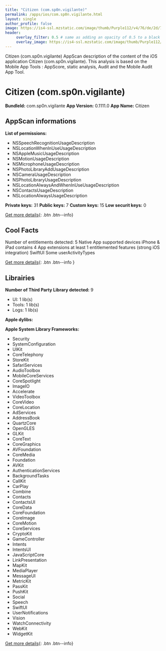 ```yaml
---
title: "Citizen (com.sp0n.vigilante)"
permalink: /apps/ios/com.sp0n.vigilante.html
layout: single
author_profile: false
image: https://is4-ssl.mzstatic.com/image/thumb/Purple112/v4/76/de/2d/76de2dc6-4b4e-98c2-ff2c-42fa93ad29aa/AppIcon-1x_U007emarketing-0-7-0-85-220.png/512x512bb.jpg
header: 
     overlay_filter: 0.5 # same as adding an opacity of 0.5 to a black background
     overlay_image: https://is4-ssl.mzstatic.com/image/thumb/Purple112/v4/76/de/2d/76de2dc6-4b4e-98c2-ff2c-42fa93ad29aa/AppIcon-1x_U007emarketing-0-7-0-85-220.png/512x512bb.jpg
---
```

Citizen (com.sp0n.vigilante) AppScan description of the content of the iOS application Citizen (com.sp0n.vigilante). This analysis is based on the Mobile App Tools : AppScore, static analysis, Audit and the Mobile Audit App Tool.

# Citizen (com.sp0n.vigilante)

**BundleId:** com.sp0n.vigilante
**App Version:** 0.1111.0
**App Name:** Citizen


## AppScan informations 

**List of permissions:** 
- NSSpeechRecognitionUsageDescription
- NSLocationWhenInUseUsageDescription
- NSAppleMusicUsageDescription
- NSMotionUsageDescription
- NSMicrophoneUsageDescription
- NSPhotoLibraryAddUsageDescription
- NSCameraUsageDescription
- NSPhotoLibraryUsageDescription
- NSLocationAlwaysAndWhenInUseUsageDescription
- NSContactsUsageDescription
- NSLocationAlwaysUsageDescription
  
  
**Private keys:** 31
**Public keys:** 7
**Custom keys:** 15
**Low securit keys:** 0
  
[Get more details](/pricing.html){: .btn .btn--info}

## Cool Facts

Number of entitlements detected: 5
Native App
supported devices iPhone & iPad
contains 4 App extensions
at least 1 entitlemented features (strong iOS integration)
SwiftUI
Some userActivityTypes
  
[Get more details](/pricing.html){: .btn .btn--info }

## Librairies 
**Number of Third Party Library detected:** 9
- UI: 1 lib(s)
- Tools: 1 lib(s)
- Logs: 1 lib(s)


**Apple dylibs:**


**Apple System Library Frameworks:**
- Security
- SystemConfiguration
- UIKit
- CoreTelephony
- StoreKit
- SafariServices
- AudioToolbox
- MobileCoreServices
- CoreSpotlight
- ImageIO
- Accelerate
- VideoToolbox
- CoreVideo
- CoreLocation
- AdServices
- AddressBook
- QuartzCore
- OpenGLES
- GLKit
- CoreText
- CoreGraphics
- AVFoundation
- CoreMedia
- Foundation
- AVKit
- AuthenticationServices
- BackgroundTasks
- CallKit
- CarPlay
- Combine
- Contacts
- ContactsUI
- CoreData
- CoreFoundation
- CoreImage
- CoreMotion
- CoreServices
- CryptoKit
- GameController
- Intents
- IntentsUI
- JavaScriptCore
- LinkPresentation
- MapKit
- MediaPlayer
- MessageUI
- MetricKit
- PassKit
- PushKit
- Social
- Speech
- SwiftUI
- UserNotifications
- Vision
- WatchConnectivity
- WebKit
- WidgetKit


  
[Get more details](/pricing.html){: .btn .btn--info}


